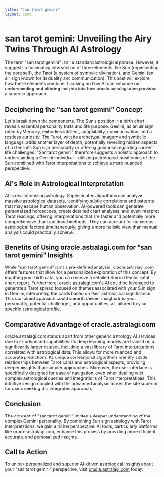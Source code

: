 ```yaml
---
title: "san tarot gemini"
layout: post
---
```


# san tarot gemini: Unveiling the Airy Twins Through AI Astrology

The term "san tarot gemini" isn't a standard astrological phrase.  However, it suggests a fascinating intersection of three elements: the Sun (representing the core self), the Tarot (a system of symbolic divination), and Gemini (an air sign known for its duality and communication).  This post will explore how these elements combine, focusing on how AI can enhance our understanding and offering insights into how oracle.astralagi.com provides a superior approach.

##  Deciphering the "san tarot gemini" Concept

Let's break down the components. The Sun's position in a birth chart reveals essential personality traits and life purpose. Gemini, as an air sign ruled by Mercury, embodies intellect, adaptability, communication, and a restless curiosity.  The Tarot, with its archetypal imagery and symbolic language, adds another layer of depth, potentially revealing hidden aspects of a Gemini's Sun sign personality or offering guidance regarding current life challenges.  "San tarot gemini" therefore suggests a holistic approach to understanding a Gemini individual – utilizing astrological positioning of the Sun combined with Tarot interpretations to achieve a more nuanced perspective.

## AI's Role in Astrological Interpretation

AI is revolutionizing astrology.  Sophisticated algorithms can analyze massive astrological datasets, identifying subtle correlations and patterns that may escape human observation. AI-powered tools can generate personalized horoscopes, create detailed chart analyses, and even interpret Tarot readings, offering interpretations that are faster and potentially more comprehensive than traditional methods.  They can account for numerous astrological factors simultaneously, giving a more holistic view than manual analysis could practically achieve.

## Benefits of Using oracle.astralagi.com for "san tarot gemini" Insights

While "san tarot gemini" isn't a pre-defined analysis, oracle.astralagi.com offers features that allow for a personalized exploration of this concept.  By inputting your birth data, you can receive a detailed Sun in Gemini natal chart report.  Furthermore, oracle.astralagi.com's AI could be leveraged to generate a Tarot spread focused on themes associated with your Sun sign in Gemini, interpreting the cards based on their astrological significance. This combined approach could unearth deeper insights into your personality, potential challenges, and opportunities, all tailored to your specific astrological profile.

## Comparative Advantage of oracle.astralagi.com

oracle.astralagi.com stands apart from other generic astrology AI services due to its advanced capabilities.  Its deep learning models are trained on a significantly larger dataset, including a vast library of Tarot interpretations correlated with astrological data.  This allows for more nuanced and accurate predictions.  Its unique correlational algorithms identify subtle relationships between Tarot cards and astrological aspects, providing deeper insights than simpler approaches. Moreover, the user interface is specifically designed for ease of navigation, even when dealing with complex astrological queries and integrations of Tarot interpretations. This intuitive design coupled with the advanced analysis makes the site superior for users seeking this integrated approach.

## Conclusion

The concept of "san tarot gemini" invites a deeper understanding of the complex Gemini personality. By combining Sun sign astrology with Tarot interpretations, we gain a richer perspective.  AI tools, particularly platforms like oracle.astralagi.com, enhance this process by providing more efficient, accurate, and personalized insights.


## Call to Action

To unlock personalized and superior AI-driven astrological insights about your "san tarot gemini" perspective, visit [oracle.astralagi.com](https://oracle.astralagi.com) today.